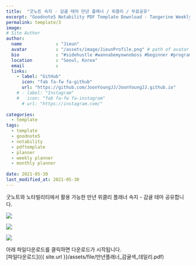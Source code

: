 ```yaml
---
title:  "굿노트 속지 - 감귤 테마 만년 플래너 / 위클리 / 무료공유"
excerpt: "Goodnote5 Notability PDF Template Download - Tangerine Weekly Planner"
permalink: template/3
image: 
# Site Author
author:
  name             : "Jieun"
  avatar           : "/assets/image/JieunProfile.png" # path of avatar image, e.g. "/assets/images/bio-photo.jpg"
  bio              : "#sidehustle #wannabemyownoboss #beginner #programmer"
  location         : "Seoul, Korea"
  email            :
  links:
    - label: "GitHub"
      icon: "fab fa-fw fa-github"
      url: "https://github.com/JoonYoungJJ/JoonYoungJJ.github.io"
    # - label: "Instagram"
    #   icon: "fab fa-fw fa-instagram"
      # url: "https://instagram.com/"
      
categories:
  - template
tags:
  - template
  - goodnote5
  - notability
  - pdftemplate
  - planner
  - weekly planner
  - monthly planner
 
date: 2021-05-30
last_modified_at: 2021-05-30
---
```


굿노트와 노타빌리티에서 활용 가능한 만년 위클리 플래너 속지 - 감귤 테마 공유합니다.  
  
![](/assets/image/screenshots/감귤플래너(1).PNG)  
  
![](/assets/image/screenshots/감귤플래너(2).PNG)  
  
![](/assets/image/screenshots/감귤플래너(3).PNG)  
  
  
아래 파일다운로드를 클릭하면 다운로드가 시작됩니다.  
[파일다운로드]({{ site.url }}/assets/file/만년플래너_감귤색_데일리.pdf)  
  
